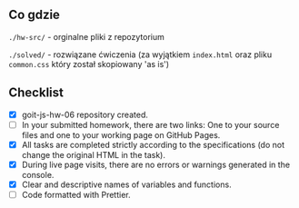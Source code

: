 ## Co gdzie

`./hw-src/` - orginalne pliki z repozytorium

`./solved/` - rozwiązane ćwiczenia (za wyjątkiem `index.html` oraz pliku `common.css`  który został skopiowany 'as is')

## Checklist

- [x] goit-js-hw-06 repository created.
- [ ] In your submitted homework, there are two links: One to your source files and one to your working page on GitHub Pages.
- [x] All tasks are completed strictly according to the specifications (do not change the original HTML in the task).
- [x] During live page visits, there are no errors or warnings generated in the console.
- [x] Clear and descriptive names of variables and functions.
- [ ] Code formatted with Prettier.